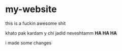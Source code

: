 # my-website
this is a fuckin awesome shit

khato  pak kardam y chi jadid neveshtamm __HA HA HA__

i made some changes
